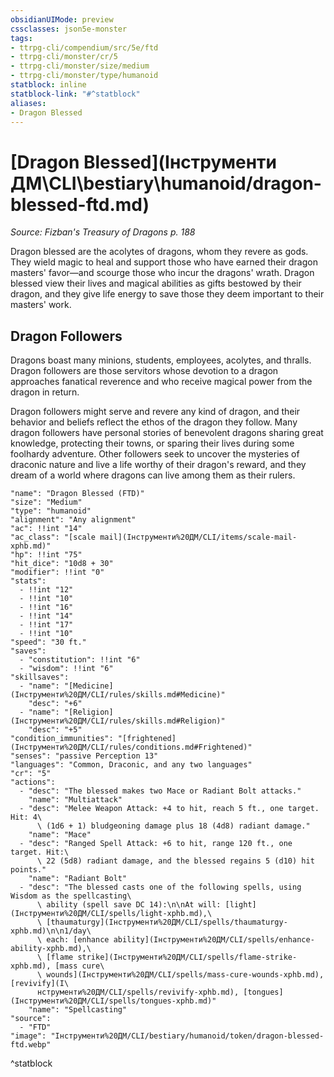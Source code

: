 ```yaml
---
obsidianUIMode: preview
cssclasses: json5e-monster
tags:
- ttrpg-cli/compendium/src/5e/ftd
- ttrpg-cli/monster/cr/5
- ttrpg-cli/monster/size/medium
- ttrpg-cli/monster/type/humanoid
statblock: inline
statblock-link: "#^statblock"
aliases:
- Dragon Blessed
---
```

# [Dragon Blessed](Інструменти ДМ\CLI\bestiary\humanoid/dragon-blessed-ftd.md)
*Source: Fizban's Treasury of Dragons p. 188*  

Dragon blessed are the acolytes of dragons, whom they revere as gods. They wield magic to heal and support those who have earned their dragon masters' favor—and scourge those who incur the dragons' wrath. Dragon blessed view their lives and magical abilities as gifts bestowed by their dragon, and they give life energy to save those they deem important to their masters' work.

## Dragon Followers

Dragons boast many minions, students, employees, acolytes, and thralls. Dragon followers are those servitors whose devotion to a dragon approaches fanatical reverence and who receive magical power from the dragon in return.

Dragon followers might serve and revere any kind of dragon, and their behavior and beliefs reflect the ethos of the dragon they follow. Many dragon followers have personal stories of benevolent dragons sharing great knowledge, protecting their towns, or sparing their lives during some foolhardy adventure. Other followers seek to uncover the mysteries of draconic nature and live a life worthy of their dragon's reward, and they dream of a world where dragons can live among them as their rulers.

```statblock
"name": "Dragon Blessed (FTD)"
"size": "Medium"
"type": "humanoid"
"alignment": "Any alignment"
"ac": !!int "14"
"ac_class": "[scale mail](Інструменти%20ДМ/CLI/items/scale-mail-xphb.md)"
"hp": !!int "75"
"hit_dice": "10d8 + 30"
"modifier": !!int "0"
"stats":
  - !!int "12"
  - !!int "10"
  - !!int "16"
  - !!int "14"
  - !!int "17"
  - !!int "10"
"speed": "30 ft."
"saves":
  - "constitution": !!int "6"
  - "wisdom": !!int "6"
"skillsaves":
  - "name": "[Medicine](Інструменти%20ДМ/CLI/rules/skills.md#Medicine)"
    "desc": "+6"
  - "name": "[Religion](Інструменти%20ДМ/CLI/rules/skills.md#Religion)"
    "desc": "+5"
"condition_immunities": "[frightened](Інструменти%20ДМ/CLI/rules/conditions.md#Frightened)"
"senses": "passive Perception 13"
"languages": "Common, Draconic, and any two languages"
"cr": "5"
"actions":
  - "desc": "The blessed makes two Mace or Radiant Bolt attacks."
    "name": "Multiattack"
  - "desc": "Melee Weapon Attack: +4 to hit, reach 5 ft., one target. Hit: 4\
      \ (1d6 + 1) bludgeoning damage plus 18 (4d8) radiant damage."
    "name": "Mace"
  - "desc": "Ranged Spell Attack: +6 to hit, range 120 ft., one target. Hit:\
      \ 22 (5d8) radiant damage, and the blessed regains 5 (d10) hit points."
    "name": "Radiant Bolt"
  - "desc": "The blessed casts one of the following spells, using Wisdom as the spellcasting\
      \ ability (spell save DC 14):\n\nAt will: [light](Інструменти%20ДМ/CLI/spells/light-xphb.md),\
      \ [thaumaturgy](Інструменти%20ДМ/CLI/spells/thaumaturgy-xphb.md)\n\n1/day\
      \ each: [enhance ability](Інструменти%20ДМ/CLI/spells/enhance-ability-xphb.md),\
      \ [flame strike](Інструменти%20ДМ/CLI/spells/flame-strike-xphb.md), [mass cure\
      \ wounds](Інструменти%20ДМ/CLI/spells/mass-cure-wounds-xphb.md), [revivify](І\
      нструменти%20ДМ/CLI/spells/revivify-xphb.md), [tongues](Інструменти%20ДМ/CLI/spells/tongues-xphb.md)"
    "name": "Spellcasting"
"source":
  - "FTD"
"image": "Інструменти%20ДМ/CLI/bestiary/humanoid/token/dragon-blessed-ftd.webp"
```
^statblock